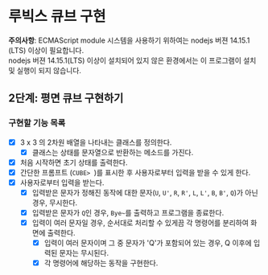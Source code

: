 # 루빅스 큐브 구현

**주의사항**: ECMAScript module 시스템을 사용하기 위하여는 nodejs 버젼 14.15.1 (LTS) 이상이 필요합니다. <br>
nodejs 버젼 14.15.1(LTS) 이상이 설치되어 있지 않은 환경에서는 이 프로그램이 설치 및 실행이 되지 않습니다.

## 2단계: 평면 큐브 구현하기

### 구현할 기능 목록
- [x] 3 x 3 의 2차원 배열을 나타내는 클래스를 정의한다.
  - [x] 클래스는 상태를 문자열으로 반환하는 메소드를 가진다.
- [x] 처음 시작하면 초기 상태를 출력한다.
- [x] 간단한 프롬프트 (`CUBE> `)를 표시한 후 사용자로부터 입력을 받을 수 있게 한다.
- [x] 사용자로부터 입력을 받는다.
  - [x] 입력받은 문자가 정해진 동작에 대한 문자(`U`, `U'`, `R`, `R'`, `L`, `L'`, `B`, `B'`, `Q`)가 아닌 경우, 무시한다.
  - [x] 입력받은 문자가 `Q`인 경우, `Bye~`를 출력하고 프로그램을 종료한다.
  - [x] 입력이 여러 문자일 경우, 순서대로 처리할 수 있게끔 각 명령어를 분리하여 화면에 출력한다.
    - [x] 입력이 여러 문자이며 그 중 문자가 'Q'가 포함되어 있는 경우, Q 이후에 입력된 문자는 무시된다.
    - [x] 각 명령어에 해당하는 동작을 구현한다.
